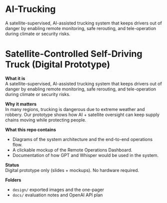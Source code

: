 # AI-Trucking
A satellite-supervised, AI-assisted trucking system that keeps drivers out of danger by enabling remote monitoring, safe rerouting, and tele-operation during climate or security risks.

# Satellite-Controlled Self-Driving Truck (Digital Prototype)

**What it is**  
A satellite-supervised, AI-assisted trucking system that keeps drivers out of danger by enabling remote monitoring, safe rerouting, and tele-operation during climate or security risks.

**Why it matters**  
In many regions, trucking is dangerous due to extreme weather and robbery. Our prototype shows how AI + satellite oversight can keep supply chains moving while protecting people.

**What this repo contains**  
- Diagrams of the system architecture and the end-to-end operations flow.  
- A clickable mockup of the Remote Operations Dashboard.  
- Documentation of how GPT and Whisper would be used in the system.

**Status**  
Digital prototype only (slides + mockups). No hardware required.

**Folders**  
- `design/` exported images and the one-pager  
- `docs/` evaluation notes and OpenAI API plan
